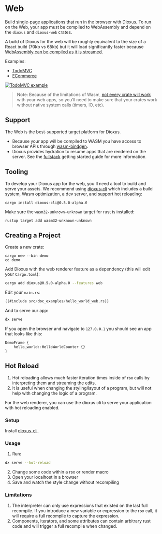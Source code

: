 # Web

Build single-page applications that run in the browser with Dioxus. To run on the Web, your app must be compiled to WebAssembly and depend on the `dioxus` and `dioxus-web` crates.

A build of Dioxus for the web will be roughly equivalent to the size of a React build (70kb vs 65kb) but it will load significantly faster because [WebAssembly can be compiled as it is streamed](https://hacks.mozilla.org/2018/01/making-webassembly-even-faster-firefoxs-new-streaming-and-tiering-compiler/).

Examples:

- [TodoMVC](https://github.com/DioxusLabs/example-projects/tree/master/todomvc)
- [ECommerce](https://github.com/DioxusLabs/example-projects/tree/master/ecommerce-site)

[![TodoMVC example](https://github.com/DioxusLabs/example-projects/raw/master/todomvc/example.png)](https://github.com/DioxusLabs/example-projects/blob/master/todomvc)

> Note: Because of the limitations of Wasm, [not every crate will work](https://rustwasm.github.io/docs/book/reference/which-crates-work-with-wasm.html) with your web apps, so you'll need to make sure that your crates work without native system calls (timers, IO, etc).

## Support

The Web is the best-supported target platform for Dioxus.

- Because your app will be compiled to WASM you have access to browser APIs through [wasm-bindgen](https://rustwasm.github.io/docs/wasm-bindgen/introduction.html).
- Dioxus provides hydration to resume apps that are rendered on the server. See the [fullstack](fullstack.md) getting started guide for more information.

## Tooling

To develop your Dioxus app for the web, you'll need a tool to build and serve your assets. We recommend using [dioxus-cli](https://github.com/DioxusLabs/dioxus/tree/master/packages/cli) which includes a build system, Wasm optimization, a dev server, and support hot reloading:

```shell
cargo install dioxus-cli@0.5.0-alpha.0
```

Make sure the `wasm32-unknown-unknown` target for rust is installed:

```shell
rustup target add wasm32-unknown-unknown
```

## Creating a Project

Create a new crate:

```shell
cargo new --bin demo
cd demo
```

Add Dioxus with the web renderer feature as a dependency (this will edit your `Cargo.toml`):

```bash
cargo add dioxus@0.5.0-alpha.0 --features web
```

Edit your `main.rs`:

```rust
{{#include src/doc_examples/hello_world_web.rs}}
```

And to serve our app:

```bash
dx serve
```

If you open the browser and navigate to `127.0.0.1` you should see an app that looks like this:

```inject-dioxus
DemoFrame {
    hello_world::HelloWorldCounter {}
}
```


## Hot Reload

1. Hot reloading allows much faster iteration times inside of rsx calls by interpreting them and streaming the edits.
2. It is useful when changing the styling/layout of a program, but will not help with changing the logic of a program.

For the web renderer, you can use the dioxus cli to serve your application with hot reloading enabled.

### Setup

Install [dioxus-cli](https://github.com/DioxusLabs/dioxus/tree/master/packages/cli).

### Usage

1. Run:

```bash
dx serve --hot-reload
```

2. Change some code within a rsx or render macro
3. Open your localhost in a browser
4. Save and watch the style change without recompiling


### Limitations

1. The interpreter can only use expressions that existed on the last full recompile. If you introduce a new variable or expression to the rsx call, it will require a full recompile to capture the expression.
2. Components, Iterators, and some attributes can contain arbitrary rust code and will trigger a full recompile when changed.
